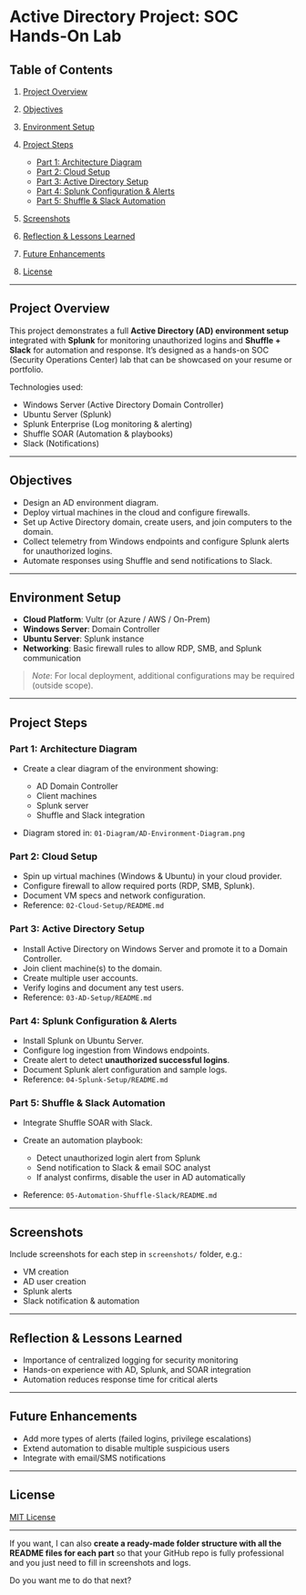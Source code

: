 # Active Directory Project: SOC Hands-On Lab

## Table of Contents

1. [Project Overview](#project-overview)
2. [Objectives](#objectives)
3. [Environment Setup](#environment-setup)
4. [Project Steps](#project-steps)

   * [Part 1: Architecture Diagram](#part-1-architecture-diagram)
   * [Part 2: Cloud Setup](#part-2-cloud-setup)
   * [Part 3: Active Directory Setup](#part-3-active-directory-setup)
   * [Part 4: Splunk Configuration & Alerts](#part-4-splunk-configuration--alerts)
   * [Part 5: Shuffle & Slack Automation](#part-5-shuffle--slack-automation)
5. [Screenshots](#screenshots)
6. [Reflection & Lessons Learned](#reflection--lessons-learned)
7. [Future Enhancements](#future-enhancements)
8. [License](#license)

---

## Project Overview

This project demonstrates a full **Active Directory (AD) environment setup** integrated with **Splunk** for monitoring unauthorized logins and **Shuffle + Slack** for automation and response. It’s designed as a hands-on SOC (Security Operations Center) lab that can be showcased on your resume or portfolio.

Technologies used:

* Windows Server (Active Directory Domain Controller)
* Ubuntu Server (Splunk)
* Splunk Enterprise (Log monitoring & alerting)
* Shuffle SOAR (Automation & playbooks)
* Slack (Notifications)

---

## Objectives

* Design an AD environment diagram.
* Deploy virtual machines in the cloud and configure firewalls.
* Set up Active Directory domain, create users, and join computers to the domain.
* Collect telemetry from Windows endpoints and configure Splunk alerts for unauthorized logins.
* Automate responses using Shuffle and send notifications to Slack.

---

## Environment Setup

* **Cloud Platform**: Vultr (or Azure / AWS / On-Prem)
* **Windows Server**: Domain Controller
* **Ubuntu Server**: Splunk instance
* **Networking**: Basic firewall rules to allow RDP, SMB, and Splunk communication

> *Note*: For local deployment, additional configurations may be required (outside scope).

---

## Project Steps

### Part 1: Architecture Diagram

* Create a clear diagram of the environment showing:

  * AD Domain Controller
  * Client machines
  * Splunk server
  * Shuffle and Slack integration
* Diagram stored in: `01-Diagram/AD-Environment-Diagram.png`

### Part 2: Cloud Setup

* Spin up virtual machines (Windows & Ubuntu) in your cloud provider.
* Configure firewall to allow required ports (RDP, SMB, Splunk).
* Document VM specs and network configuration.
* Reference: `02-Cloud-Setup/README.md`

### Part 3: Active Directory Setup

* Install Active Directory on Windows Server and promote it to a Domain Controller.
* Join client machine(s) to the domain.
* Create multiple user accounts.
* Verify logins and document any test users.
* Reference: `03-AD-Setup/README.md`

### Part 4: Splunk Configuration & Alerts

* Install Splunk on Ubuntu Server.
* Configure log ingestion from Windows endpoints.
* Create alert to detect **unauthorized successful logins**.
* Document Splunk alert configuration and sample logs.
* Reference: `04-Splunk-Setup/README.md`

### Part 5: Shuffle & Slack Automation

* Integrate Shuffle SOAR with Slack.
* Create an automation playbook:

  * Detect unauthorized login alert from Splunk
  * Send notification to Slack & email SOC analyst
  * If analyst confirms, disable the user in AD automatically
* Reference: `05-Automation-Shuffle-Slack/README.md`

---

## Screenshots

Include screenshots for each step in `screenshots/` folder, e.g.:

* VM creation
* AD user creation
* Splunk alerts
* Slack notification & automation

---

## Reflection & Lessons Learned

* Importance of centralized logging for security monitoring
* Hands-on experience with AD, Splunk, and SOAR integration
* Automation reduces response time for critical alerts

---

## Future Enhancements

* Add more types of alerts (failed logins, privilege escalations)
* Extend automation to disable multiple suspicious users
* Integrate with email/SMS notifications

---

## License

[MIT License](LICENSE)

---

If you want, I can also **create a ready-made folder structure with all the README files for each part** so that your GitHub repo is fully professional and you just need to fill in screenshots and logs.

Do you want me to do that next?
